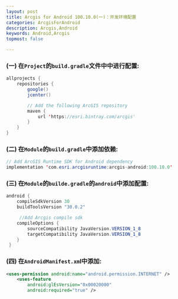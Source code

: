 ```yaml
---
layout: post
title: Arcgis for Android 100.10.0(一)：开发环境配置
categories: ArcgisForAndroid
description: Arcgis,Android
keywords: Android,Arcgis
topmost: false

---
```


### (一)  在`Project`的`build.gradle`文件中中进行配置:

```java
allprojects {
    repositories {
        google()
        jcenter()

        // Add the following ArcGIS repository
        maven {
            url 'https://esri.bintray.com/arcgis'
        }
    }
}
```



### (二) 在`Module`的`build.gradle`中添加依赖:

```java
// Add ArcGIS Runtime SDK for Android dependency
implementation 'com.esri.arcgisruntime:arcgis-android:100.10.0'
```

### (三) 在`Module`的`builde.gradle`的`android`中添加配置:

```java
android {
    compileSdkVersion 30
    buildToolsVersion "30.0.2"

     //Add Arcgis compile sdk
    compileOptions {
        sourceCompatibility JavaVersion.VERSION_1_8
        targetCompatibility JavaVersion.VERSION_1_8
    }
 }
```

### (四) 在`AndroidManifest.xm`l中添加:

```xml
<uses-permission android:name="android.permission.INTERNET" />
    <uses-feature
        android:glEsVersion="0x00020000"
        android:required="true" />
```

